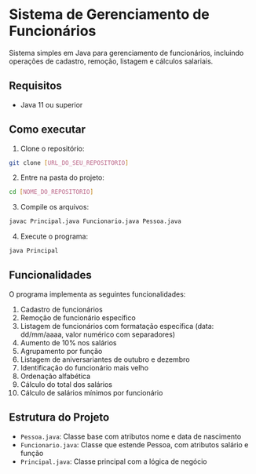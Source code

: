 # Sistema de Gerenciamento de Funcionários

Sistema simples em Java para gerenciamento de funcionários, incluindo operações de cadastro, remoção, listagem e cálculos salariais.

## Requisitos

- Java 11 ou superior

## Como executar

1. Clone o repositório:
```bash
git clone [URL_DO_SEU_REPOSITORIO]
```

2. Entre na pasta do projeto:
```bash
cd [NOME_DO_REPOSITORIO]
```

3. Compile os arquivos:
```bash
javac Principal.java Funcionario.java Pessoa.java
```

4. Execute o programa:
```bash
java Principal
```

## Funcionalidades

O programa implementa as seguintes funcionalidades:

1. Cadastro de funcionários
2. Remoção de funcionário específico
3. Listagem de funcionários com formatação específica (data: dd/mm/aaaa, valor numérico com separadores)
4. Aumento de 10% nos salários
5. Agrupamento por função
6. Listagem de aniversariantes de outubro e dezembro
7. Identificação do funcionário mais velho
8. Ordenação alfabética
9. Cálculo do total dos salários
10. Cálculo de salários mínimos por funcionário

## Estrutura do Projeto

- `Pessoa.java`: Classe base com atributos nome e data de nascimento
- `Funcionario.java`: Classe que estende Pessoa, com atributos salário e função
- `Principal.java`: Classe principal com a lógica de negócio 
